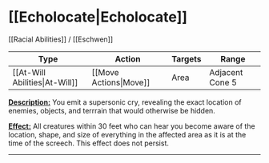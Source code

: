 # [[Echolocate|Echolocate]]
[[Racial Abilities]] / [[Eschwen]]

| Type                           | Action                 | Targets | Range           |
| ------------------------------ | ---------------------- | ------- | --------------- |
| [[At-Will Abilities\|At-Will]] | [[Move Actions\|Move]] | Area    | Adjacent Cone 5 |

<u>**Description:**</u> You emit a supersonic cry, revealing the exact location of enemies, objects, and terrrain that would otherwise be hidden.

<u>**Effect:**</u> All creatures within 30 feet who can hear you become aware of the location, shape, and size of everything in the affected area as it is at the time of the screech. This effect does not persist.

---

